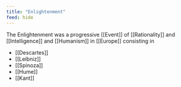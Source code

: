```yaml
---
title: "Enlightenment"
feed: hide
---
```


The Enlightenment was a progressive [[Event]] of [[Rationality]] and [[Intelligence]] and [[Humanism]] in [[Europe]] consisting in

- [[Descartes]]
- [[Leibniz]]
- [[Spinoza]]
- [[Hume]]
- [[Kant]]